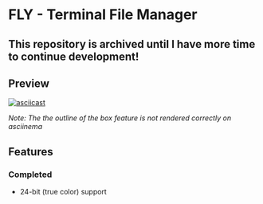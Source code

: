 # FLY - Terminal File Manager

## **This repository is archived until I have more time to continue development!**

## Preview

[![asciicast](https://asciinema.org/a/wn98sEKvmqNg2MmSmRyP0Ntz6.svg)](https://asciinema.org/a/wn98sEKvmqNg2MmSmRyP0Ntz6)

*Note: The the outline of the box feature is not rendered correctly on asciinema*

## Features

### Completed

- 24-bit (true color) support
